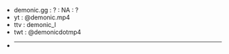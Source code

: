 - demonic.gg : ? : NA : ?   
- yt    :    @demonic.mp4   
- ttv   :    demonic_l      
- twt   :    @demonicdotmp4 
- _________________________ 
